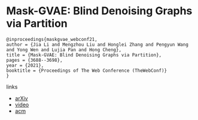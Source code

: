 # Mask-GVAE: Blind Denoising Graphs via Partition

```
@inproceedings{maskgvae_webconf21,
author = {Jia Li and Mengzhou Liu and Honglei Zhang and Pengyun Wang and Yong Wen and Lujia Pan and Hong Cheng},
title = {Mask-GVAE: Blind Denoising Graphs via Partition},
pages = {3688--3698},
year = {2021},
booktitle = {Proceedings of The Web Conference (TheWebConf)}
}
```

links
- [arXiv](https://arxiv.org/abs/2102.04228)
- [video](https://www.youtube.com/watch?v=IqwyefYp6k0)
- [acm](https://dl.acm.org/doi/10.1145/3442381.3449899)